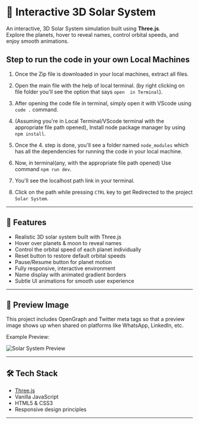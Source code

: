 # 🌌 Interactive 3D Solar System

An interactive, 3D Solar System simulation built using **Three.js**.  
Explore the planets, hover to reveal names, control orbital speeds, and enjoy smooth animations.

## Step to run the code in your own Local Machines

1. Once the Zip file is downloaded in your local machines, extract all files.

2. Open the main file with the help of local terminal. (by right clicking on file folder you'll see the option that says
   `open  in Terminal`).

3. After opening the code file in terminal, simply open it with VScode using `code .` command.

4. (Assuming you're in Local Terminal/VScode terminal with the appropriate file path opened), Install node package
   manager by using `npm install`.

5. Once the 4. step is done, you'll see a folder named `node_modules` which has all the dependencies for running the code
   in your local machine.

6. Now, in terminal(any, with the appropriate file path opened) Use command `npm run dev`.

7. You'll see the localhost path link in your terminal.

8. Click on the path while pressing `CTRL` key to get Redirected to the project `Solar System`.

---

## 🚀 Features

- Realistic 3D solar system built with Three.js
- Hover over planets & moon to reveal names
- Control the orbital speed of each planet individually
- Reset button to restore default orbital speeds
- Pause/Resume button for planet motion
- Fully responsive, interactive environment
- Name display with animated gradient borders
- Subtle UI animations for smooth user experience

---

## 🎨 Preview Image

This project includes OpenGraph and Twitter meta tags so that a preview image shows up when shared on platforms like WhatsApp, LinkedIn, etc.

Example Preview:

![Solar System Preview](https://solar-system-ecru-xi.vercel.app/preview.png)

---

## 🛠️ Tech Stack

- [Three.js](https://threejs.org/)
- Vanilla JavaScript
- HTML5 & CSS3
- Responsive design principles

---
